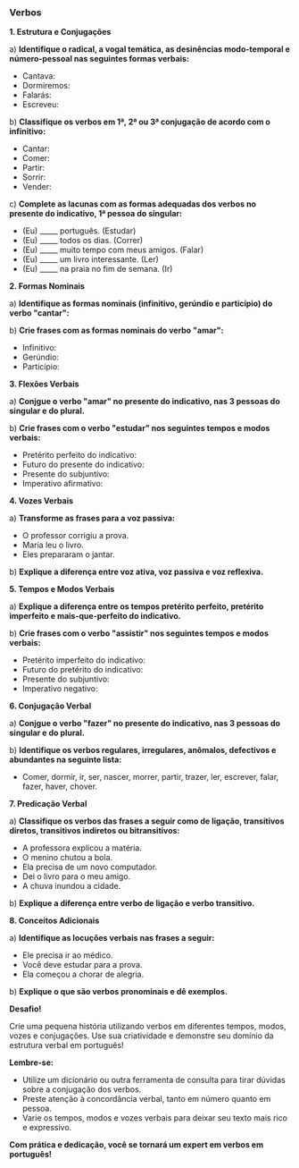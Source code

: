 
### Verbos

**1. Estrutura e Conjugações**

a) **Identifique o radical, a vogal temática, as desinências modo-temporal e número-pessoal nas seguintes formas verbais:**

-   Cantava:
-   Dormiremos:
-   Falarás:
-   Escreveu:

b) **Classifique os verbos em 1ª, 2ª ou 3ª conjugação de acordo com o infinitivo:**

-   Cantar:
-   Comer:
-   Partir:
-   Sorrir:
-   Vender:

c) **Complete as lacunas com as formas adequadas dos verbos no presente do indicativo, 1ª pessoa do singular:**

-   (Eu) _____ português. (Estudar)
-   (Eu) _____ todos os dias. (Correr)
-   (Eu) _____ muito tempo com meus amigos. (Falar)
-   (Eu) _____ um livro interessante. (Ler)
-   (Eu) _____ na praia no fim de semana. (Ir)

**2. Formas Nominais**

a) **Identifique as formas nominais (infinitivo, gerúndio e particípio) do verbo "cantar":**

b) **Crie frases com as formas nominais do verbo "amar":**

-   Infinitivo:
-   Gerúndio:
-   Particípio:

**3. Flexões Verbais**

a) **Conjgue o verbo "amar" no presente do indicativo, nas 3 pessoas do singular e do plural.**

b) **Crie frases com o verbo "estudar" nos seguintes tempos e modos verbais:**

-   Pretérito perfeito do indicativo:
-   Futuro do presente do indicativo:
-   Presente do subjuntivo:
-   Imperativo afirmativo:

**4. Vozes Verbais**

a) **Transforme as frases para a voz passiva:**

-   O professor corrigiu a prova.
-   Maria leu o livro.
-   Eles prepararam o jantar.

b) **Explique a diferença entre voz ativa, voz passiva e voz reflexiva.**

**5. Tempos e Modos Verbais**

a) **Explique a diferença entre os tempos pretérito perfeito, pretérito imperfeito e mais-que-perfeito do indicativo.**

b) **Crie frases com o verbo "assistir" nos seguintes tempos e modos verbais:**

-   Pretérito imperfeito do indicativo:
-   Futuro do pretérito do indicativo:
-   Presente do subjuntivo:
-   Imperativo negativo:

**6. Conjugação Verbal**

a) **Conjgue o verbo "fazer" no presente do indicativo, nas 3 pessoas do singular e do plural.**

b) **Identifique os verbos regulares, irregulares, anômalos, defectivos e abundantes na seguinte lista:**

-   Comer, dormir, ir, ser, nascer, morrer, partir, trazer, ler, escrever, falar, fazer, haver, chover.

**7. Predicação Verbal**

a) **Classifique os verbos das frases a seguir como de ligação, transitivos diretos, transitivos indiretos ou bitransitivos:**

-   A professora explicou a matéria.
-   O menino chutou a bola.
-   Ela precisa de um novo computador.
-   Dei o livro para o meu amigo.
-   A chuva inundou a cidade.

b) **Explique a diferença entre verbo de ligação e verbo transitivo.**

**8. Conceitos Adicionais**

a) **Identifique as locuções verbais nas frases a seguir:**

-   Ele precisa ir ao médico.
-   Você deve estudar para a prova.
-   Ela começou a chorar de alegria.

b) **Explique o que são verbos pronominais e dê exemplos.**

**Desafio!**

Crie uma pequena história utilizando verbos em diferentes tempos, modos, vozes e conjugações. Use sua criatividade e demonstre seu domínio da estrutura verbal em português!

**Lembre-se:**

-   Utilize um dicionário ou outra ferramenta de consulta para tirar dúvidas sobre a conjugação dos verbos.
-   Preste atenção à concordância verbal, tanto em número quanto em pessoa.
-   Varie os tempos, modos e vozes verbais para deixar seu texto mais rico e expressivo.

**Com prática e dedicação, você se tornará um expert em verbos em português!**
